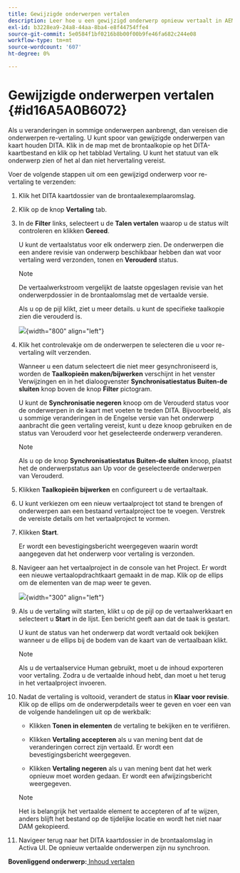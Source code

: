 ```yaml
---
title: Gewijzigde onderwerpen vertalen
description: Leer hoe u een gewijzigd onderwerp opnieuw vertaalt in AEM hulplijnen.
exl-id: b3228ea9-24a8-44aa-8ba4-e8f44754ffe4
source-git-commit: 5e0584f1bf0216b8b00f00b9fe46fa682c244e08
workflow-type: tm+mt
source-wordcount: '607'
ht-degree: 0%

---
```


# Gewijzigde onderwerpen vertalen {#id16A5A0B6072}

Als u veranderingen in sommige onderwerpen aanbrengt, dan vereisen die onderwerpen re-vertaling. U kunt spoor van gewijzigde onderwerpen van kaart houden DITA. Klik in de map met de brontaalkopie op het DITA-kaartbestand en klik op het tabblad Vertaling. U kunt het statuut van elk onderwerp zien of het al dan niet hervertaling vereist.

Voer de volgende stappen uit om een gewijzigd onderwerp voor re-vertaling te verzenden:

1. Klik het DITA kaartdossier van de brontaalexemplaaromslag.

1. Klik op de knop **Vertaling** tab.

1. In de **Filter** links, selecteert u de **Talen vertalen** waarop u de status wilt controleren en klikken **Gereed**.

   U kunt de vertaalstatus voor elk onderwerp zien. De onderwerpen die een andere revisie van onderwerp beschikbaar hebben dan wat voor vertaling werd verzonden, tonen en **Verouderd** status.

   >[!NOTE]
   >
   > De vertaalwerkstroom vergelijkt de laatste opgeslagen revisie van het onderwerpdossier in de brontaalomslag met de vertaalde versie.

   Als u op de pijl klikt, ziet u meer details. u kunt de specifieke taalkopie zien die verouderd is.

   ![](images/out-of-sync-uuid.png){width="800" align="left"}

1. Klik het controlevakje om de onderwerpen te selecteren die u voor re-vertaling wilt verzenden.

   Wanneer u een datum selecteert die niet meer gesynchroniseerd is, worden de **Taalkopieën maken/bijwerken** verschijnt in het venster Verwijzingen en in het dialoogvenster **Synchronisatiestatus Buiten-de sluiten** knop boven de knop **Filter** pictogram.

   U kunt de **Synchronisatie negeren** knoop om de Verouderd status voor de onderwerpen in de kaart met voeten te treden DITA. Bijvoorbeeld, als u sommige veranderingen in de Engelse versie van het onderwerp aanbracht die geen vertaling vereist, kunt u deze knoop gebruiken en de status van Verouderd voor het geselecteerde onderwerp veranderen.

   >[!NOTE]
   >
   > Als u op de knop **Synchronisatiestatus Buiten-de sluiten** knoop, plaatst het de onderwerpstatus aan Up voor de geselecteerde onderwerpen van Verouderd.

1. Klikken **Taalkopieën bijwerken** en configureert u de vertaaltaak.

1. U kunt verkiezen om een nieuw vertaalproject tot stand te brengen of onderwerpen aan een bestaand vertaalproject toe te voegen. Verstrek de vereiste details om het vertaalproject te vormen.

1. Klikken **Start**.

   Er wordt een bevestigingsbericht weergegeven waarin wordt aangegeven dat het onderwerp voor vertaling is verzonden.

1. Navigeer aan het vertaalproject in de console van het Project. Er wordt een nieuwe vertaalopdrachtkaart gemaakt in de map. Klik op de ellips om de elementen van de map weer te geven.

   ![](images/incremental-job.PNG){width="300" align="left"}

1. Als u de vertaling wilt starten, klikt u op de pijl op de vertaalwerkkaart en selecteert u **Start** in de lijst. Een bericht geeft aan dat de taak is gestart.

   U kunt de status van het onderwerp dat wordt vertaald ook bekijken wanneer u de ellips bij de bodem van de kaart van de vertaalbaan klikt.

   >[!NOTE]
   >
   > Als u de vertaalservice Human gebruikt, moet u de inhoud exporteren voor vertaling. Zodra u de vertaalde inhoud hebt, dan moet u het terug in het vertaalproject invoeren.

1. Nadat de vertaling is voltooid, verandert de status in **Klaar voor revisie**. Klik op de ellips om de onderwerpdetails weer te geven en voer een van de volgende handelingen uit op de werkbalk:

   - Klikken **Tonen in elementen** de vertaling te bekijken en te verifiëren.

   - Klikken **Vertaling accepteren** als u van mening bent dat de veranderingen correct zijn vertaald. Er wordt een bevestigingsbericht weergegeven.

   - Klikken **Vertaling negeren** als u van mening bent dat het werk opnieuw moet worden gedaan. Er wordt een afwijzingsbericht weergegeven.

   >[!NOTE]
   >
   > Het is belangrijk het vertaalde element te accepteren of af te wijzen, anders blijft het bestand op de tijdelijke locatie en wordt het niet naar DAM gekopieerd.

1. Navigeer terug naar het DITA kaartdossier in de brontaalomslag in Activa UI. De opnieuw vertaalde onderwerpen zijn nu synchroon.


**Bovenliggend onderwerp:**[ Inhoud vertalen](translation.md)
